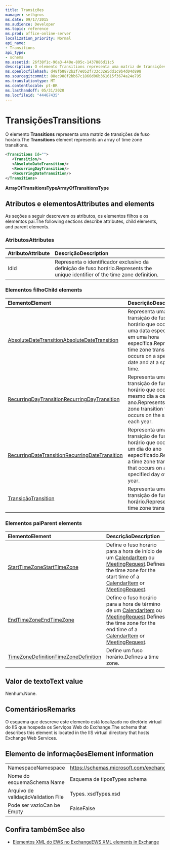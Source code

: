 ```yaml
---
title: Transições
manager: sethgros
ms.date: 09/17/2015
ms.audience: Developer
ms.topic: reference
ms.prod: office-online-server
localization_priority: Normal
api_name:
- Transitions
api_type:
- schema
ms.assetid: 26f38f1c-96a3-440e-805c-1437886d11c5
description: O elemento Transitions representa uma matriz de transições de fuso horário.
ms.openlocfilehash: d48fb8872b2f7e052f733c32e5dd1c9b4d04d898
ms.sourcegitcommit: 88ec988f2bb67c1866d06b361615f3674a24e795
ms.translationtype: MT
ms.contentlocale: pt-BR
ms.lasthandoff: 05/31/2020
ms.locfileid: "44467435"
---
```

# <a name="transitions"></a><span data-ttu-id="49b55-103">Transições</span><span class="sxs-lookup"><span data-stu-id="49b55-103">Transitions</span></span>

<span data-ttu-id="49b55-104">O elemento **Transitions** representa uma matriz de transições de fuso horário.</span><span class="sxs-lookup"><span data-stu-id="49b55-104">The **Transitions** element represents an array of time zone transitions.</span></span> 
  
```xml
<Transitions Id="">
   <Transition/>
   <AbsoluteDateTransition/>
   <RecurringDayTransition/>
   <RecurringDateTransition/>
</Transitions>
```

 <span data-ttu-id="49b55-105">**ArrayOfTransitionsType**</span><span class="sxs-lookup"><span data-stu-id="49b55-105">**ArrayOfTransitionsType**</span></span>
## <a name="attributes-and-elements"></a><span data-ttu-id="49b55-106">Atributos e elementos</span><span class="sxs-lookup"><span data-stu-id="49b55-106">Attributes and elements</span></span>

<span data-ttu-id="49b55-107">As seções a seguir descrevem os atributos, os elementos filhos e os elementos pai.</span><span class="sxs-lookup"><span data-stu-id="49b55-107">The following sections describe attributes, child elements, and parent elements.</span></span>
  
### <a name="attributes"></a><span data-ttu-id="49b55-108">Atributos</span><span class="sxs-lookup"><span data-stu-id="49b55-108">Attributes</span></span>

|<span data-ttu-id="49b55-109">**Atributo**</span><span class="sxs-lookup"><span data-stu-id="49b55-109">**Attribute**</span></span>|<span data-ttu-id="49b55-110">**Descrição**</span><span class="sxs-lookup"><span data-stu-id="49b55-110">**Description**</span></span>|
|:-----|:-----|
|<span data-ttu-id="49b55-111">Id</span><span class="sxs-lookup"><span data-stu-id="49b55-111">Id</span></span>  <br/> |<span data-ttu-id="49b55-112">Representa o identificador exclusivo da definição de fuso horário.</span><span class="sxs-lookup"><span data-stu-id="49b55-112">Represents the unique identifier of the time zone definition.</span></span>  <br/> |
   
### <a name="child-elements"></a><span data-ttu-id="49b55-113">Elementos filho</span><span class="sxs-lookup"><span data-stu-id="49b55-113">Child elements</span></span>

|<span data-ttu-id="49b55-114">**Elemento**</span><span class="sxs-lookup"><span data-stu-id="49b55-114">**Element**</span></span>|<span data-ttu-id="49b55-115">**Descrição**</span><span class="sxs-lookup"><span data-stu-id="49b55-115">**Description**</span></span>|
|:-----|:-----|
|[<span data-ttu-id="49b55-116">AbsoluteDateTransition</span><span class="sxs-lookup"><span data-stu-id="49b55-116">AbsoluteDateTransition</span></span>](absolutedatetransition.md) <br/> |<span data-ttu-id="49b55-117">Representa uma transição de fuso horário que ocorre em uma data específica e em uma hora específica.</span><span class="sxs-lookup"><span data-stu-id="49b55-117">Represents a time zone transition that occurs on a specific date and at a specific time.</span></span>  <br/> |
|[<span data-ttu-id="49b55-118">RecurringDayTransition</span><span class="sxs-lookup"><span data-stu-id="49b55-118">RecurringDayTransition</span></span>](recurringdaytransition.md) <br/> |<span data-ttu-id="49b55-119">Representa uma transição de fuso horário que ocorre no mesmo dia a cada ano.</span><span class="sxs-lookup"><span data-stu-id="49b55-119">Represents a time zone transition that occurs on the same day each year.</span></span>  <br/> |
|[<span data-ttu-id="49b55-120">RecurringDateTransition</span><span class="sxs-lookup"><span data-stu-id="49b55-120">RecurringDateTransition</span></span>](recurringdatetransition.md) <br/> |<span data-ttu-id="49b55-121">Representa uma transição de fuso horário que ocorre em um dia do ano especificado.</span><span class="sxs-lookup"><span data-stu-id="49b55-121">Represents a time zone transition that occurs on a specified day of the year.</span></span>  <br/> |
|[<span data-ttu-id="49b55-122">Transição</span><span class="sxs-lookup"><span data-stu-id="49b55-122">Transition</span></span>](transition.md) <br/> |<span data-ttu-id="49b55-123">Representa uma transição de fuso horário.</span><span class="sxs-lookup"><span data-stu-id="49b55-123">Represents a time zone transition.</span></span>  <br/> |
   
### <a name="parent-elements"></a><span data-ttu-id="49b55-124">Elementos pai</span><span class="sxs-lookup"><span data-stu-id="49b55-124">Parent elements</span></span>

|<span data-ttu-id="49b55-125">**Elemento**</span><span class="sxs-lookup"><span data-stu-id="49b55-125">**Element**</span></span>|<span data-ttu-id="49b55-126">**Descrição**</span><span class="sxs-lookup"><span data-stu-id="49b55-126">**Description**</span></span>|
|:-----|:-----|
|[<span data-ttu-id="49b55-127">StartTimeZone</span><span class="sxs-lookup"><span data-stu-id="49b55-127">StartTimeZone</span></span>](starttimezone.md) <br/> |<span data-ttu-id="49b55-128">Define o fuso horário para a hora de início de um [CalendarItem](calendaritem.md) ou [MeetingRequest](meetingrequest.md).</span><span class="sxs-lookup"><span data-stu-id="49b55-128">Defines the time zone for the start time of a [CalendarItem](calendaritem.md) or [MeetingRequest](meetingrequest.md).</span></span>  <br/> |
|[<span data-ttu-id="49b55-129">EndTimeZone</span><span class="sxs-lookup"><span data-stu-id="49b55-129">EndTimeZone</span></span>](endtimezone.md) <br/> |<span data-ttu-id="49b55-130">Define o fuso horário para a hora de término de um [CalendarItem](calendaritem.md) ou [MeetingRequest](meetingrequest.md).</span><span class="sxs-lookup"><span data-stu-id="49b55-130">Defines the time zone for the end time of a [CalendarItem](calendaritem.md) or [MeetingRequest](meetingrequest.md).</span></span>  <br/> |
|[<span data-ttu-id="49b55-131">TimeZoneDefinition</span><span class="sxs-lookup"><span data-stu-id="49b55-131">TimeZoneDefinition</span></span>](timezonedefinition.md) <br/> |<span data-ttu-id="49b55-132">Define um fuso horário.</span><span class="sxs-lookup"><span data-stu-id="49b55-132">Defines a time zone.</span></span>  <br/> |
   
## <a name="text-value"></a><span data-ttu-id="49b55-133">Valor de texto</span><span class="sxs-lookup"><span data-stu-id="49b55-133">Text value</span></span>

<span data-ttu-id="49b55-134">Nenhum.</span><span class="sxs-lookup"><span data-stu-id="49b55-134">None.</span></span>
  
## <a name="remarks"></a><span data-ttu-id="49b55-135">Comentários</span><span class="sxs-lookup"><span data-stu-id="49b55-135">Remarks</span></span>

<span data-ttu-id="49b55-136">O esquema que descreve este elemento está localizado no diretório virtual do IIS que hospeda os Serviços Web do Exchange.</span><span class="sxs-lookup"><span data-stu-id="49b55-136">The schema that describes this element is located in the IIS virtual directory that hosts Exchange Web Services.</span></span>
  
## <a name="element-information"></a><span data-ttu-id="49b55-137">Elemento de informações</span><span class="sxs-lookup"><span data-stu-id="49b55-137">Element information</span></span>

|||
|:-----|:-----|
|<span data-ttu-id="49b55-138">Namespace</span><span class="sxs-lookup"><span data-stu-id="49b55-138">Namespace</span></span>  <br/> |https://schemas.microsoft.com/exchange/services/2006/types  <br/> |
|<span data-ttu-id="49b55-139">Nome do esquema</span><span class="sxs-lookup"><span data-stu-id="49b55-139">Schema Name</span></span>  <br/> |<span data-ttu-id="49b55-140">Esquema de tipos</span><span class="sxs-lookup"><span data-stu-id="49b55-140">Types schema</span></span>  <br/> |
|<span data-ttu-id="49b55-141">Arquivo de validação</span><span class="sxs-lookup"><span data-stu-id="49b55-141">Validation File</span></span>  <br/> |<span data-ttu-id="49b55-142">Types. xsd</span><span class="sxs-lookup"><span data-stu-id="49b55-142">Types.xsd</span></span>  <br/> |
|<span data-ttu-id="49b55-143">Pode ser vazio</span><span class="sxs-lookup"><span data-stu-id="49b55-143">Can be Empty</span></span>  <br/> |<span data-ttu-id="49b55-144">False</span><span class="sxs-lookup"><span data-stu-id="49b55-144">False</span></span>  <br/> |
   
## <a name="see-also"></a><span data-ttu-id="49b55-145">Confira também</span><span class="sxs-lookup"><span data-stu-id="49b55-145">See also</span></span>



- [<span data-ttu-id="49b55-146">Elementos XML do EWS no Exchange</span><span class="sxs-lookup"><span data-stu-id="49b55-146">EWS XML elements in Exchange</span></span>](ews-xml-elements-in-exchange.md)


